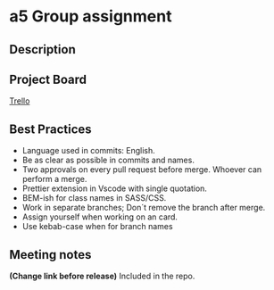 # a5 Group assignment

## Description

## Project Board

[Trello](https://trello.com/b/b9vfrWpD/group-assignment-cinema-project-20)

## Best Practices

- Language used in commits: English.
- Be as clear as possible in commits and names.
- Two approvals on every pull request before merge. Whoever can perform a merge.
- Prettier extension in Vscode with single quotation.
- BEM-ish for class names in SASS/CSS.
- Work in separate branches; Don´t remove the branch after merge.
- Assign yourself when working on an card.
- Use kebab-case when for branch names

## Meeting notes

**(Change link before release)**
Included in the repo.
